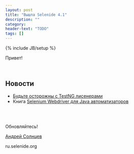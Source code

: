 ```yaml
---
layout: post
title: "Вышла Selenide 4.1"
description: ""
category:
header-text: "TODO"
tags: []
---
```

{% include JB/setup %}

Привет!

<br/>

## Новости 

* [Будьте осторожны с TestNG лисенерами](http://automation-remarks.com/budtie-ostorozhny-s-testng-lisienierami/index.html)
* Книга [Selenium Webdriver для Java автоматизаторов](https://www.gitbook.com/book/comaqa/selenium-webdriver-lectures/details)

<br/>
<br/>

Обновляйтесь!

[Андрей Солнцев](http://asolntsev.github.io/)

ru.selenide.org
